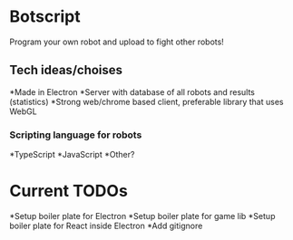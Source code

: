 # Botscript
Program your own robot and upload to fight other robots!

## Tech ideas/choises
*Made in Electron
*Server with database of all robots and results (statistics)
*Strong web/chrome based client, preferable library that uses WebGL

### Scripting language for robots
*TypeScript
*JavaScript
*Other?


# Current TODOs
*Setup boiler plate for Electron
*Setup boiler plate for game lib
*Setup boiler plate for React inside Electron
*Add gitignore
